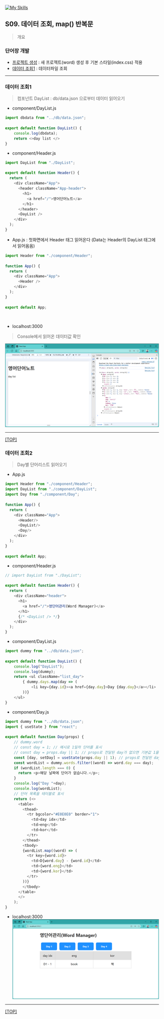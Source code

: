 [![My Skills](https://skillicons.dev/icons?heiht="10"&i=nodejs,vscode,js,react&theme=light)](readme.md)

## S09. 데이터 조회, map() 반복문	
> 개요

### 단어장 개발 
- [프로젝트 생성](s09_create_project.md) : 새 프로젝트(word) 생성 후 기본 스타일(index.css) 적용 
- [데이터 조회1](#데이터-조회1) : 데이터파일 조회
---

### 데이터 조회1
> 컴포넌트 DayList : db/data.json 으로부터 데이터 읽어오기

- component/DayList.js

```js
import dbdata from "../db/data.json";

export default function DayList() {
    console.log(dbdata);
    return <>day list </>
}
```

- component/Header.js
```js
import DayList from "./DayList";

export default function Header() {
  return (
    <div className="App">
      <header className="App-header">
        <h1>
          <a href="/">영어단어노트</a>
        </h1>
      </header>
      <DayList />
    </div>
  );
}
```


- App.js : 첫화면에서 Header 태그 읽어온다 (Data는 Header의 DayList 태그에서 읽어옴옴)
```js
import Header from "./component/Header";

function App() {
  return (
    <div className="App">
      <Header /> 
    </div>
  );
}

export default App;
```
<br/>

- localhost:3000
> Console에서 읽어온 데이터값 확인

![화면](./images/s09_read_data_01.png)

---
[[TOP]](#s09-더미-데이터-조회-map-반복문)
<br/>

### 데이터 조회2
> Day별 단어리스트 읽어오기

- App.js
```js
import Header from "./component/Header";
import DayList from "./component/DayList";
import Day from "./component/Day";

function App() {
  return (
    <div className="App">
      <Header/>
      <DayList/>
      <Day/>
    </div>
  );
}

export default App;

```

- component/Header.js
```js
// import DayList from "./DayList";

export default function Header() {
  return (
    <div className="header">
      <h1>
        <a href="/">영단어관리(Word Manager)</a>
      </h1>
      {/* <DayList /> */}
    </div>
  );
}
```

- component/DayList.js
```js
import dummy from "../db/data.json";

export default function DayList() {
    console.log("DayList");
    console.log(dummy);
    return <ul className="list_day">
        { dummy.days.map(day => (
            <li key={day.id}><a href={day.day}>Day {day.day}</a></li>
        ))}
    </ul>
}

```

- component/Day.js
```js
import dummy from "../db/data.json";
import { useState } from "react";

export default function Day(props) {
    // dummy.word 
    // const day = 1; // 예시로 1일차 단어를 표시
    // const day = props.day || 1; // props로 전달된 day가 없으면 기본값 1을 사용
    const [day, setDay] = useState(props.day || 1); // props로 전달된 day가 없으면 기본값 1을 사용
    const wordList = dummy.words.filter((word) => word.day === day);
    if (wordList.length === 0) {
      return <p>해당 날짜에 단어가 없습니다.</p>;
    }
    console.log("Day "+day);
    console.log(wordList);
    // 단어 목록을 테이블로 표시
    return (<>
      <table>
        <thead>
          <tr bgcolor="#E0E0E0" border="1">
            <td>day idx</td>
            <td>eng</td>
            <td>kor</td>
          </tr> 
        </thead>
        <tbody>
        {wordList.map((word) => (
          <tr key={word.id}>
            <td>D{word.day} - {word.id}</td>
            <td>{word.eng}</td>
            <td>{word.kor}</td>
          </tr>
        ))}
        </tbody>
      </table>
      </>
    );
}

```

- localhost:3000
![화면](./images/s09_read_data_02.png)

---
[[TOP]](#s09-더미-데이터-조회-map-반복문)
<br/>

